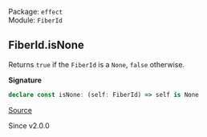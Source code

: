 Package: `effect`<br />
Module: `FiberId`<br />

## FiberId.isNone

Returns `true` if the `FiberId` is a `None`, `false` otherwise.

**Signature**

```ts
declare const isNone: (self: FiberId) => self is None
```

[Source](https://github.com/Effect-TS/effect/tree/main/packages/effect/src/FiberId.ts#L100)

Since v2.0.0